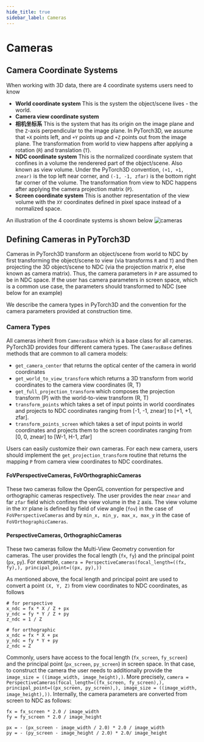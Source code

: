 ```yaml
---
hide_title: true
sidebar_label: Cameras
---
```


# Cameras

## Camera Coordinate Systems

When working with 3D data, there are 4 coordinate systems users need to know
* **World coordinate system**
This is the system the object/scene lives - the world.
* **Camera view coordinate system**
* **相机坐标系**
This is the system that has its origin on the image plane and the `Z`-axis perpendicular to the image plane. In PyTorch3D, we assume that `+X` points left, and `+Y` points up and `+Z` points out from the image plane. The transformation from world to view happens after applying a rotation (`R`) and translation (`T`).
* **NDC coordinate system**
This is the normalized coordinate system that confines in a volume the renderered part of the object/scene. Also known as view volume. Under the PyTorch3D convention, `(+1, +1, znear)` is the top left near corner, and `(-1, -1, zfar)` is the bottom right far corner of the volume. The transformation from view to NDC happens after applying the camera projection matrix (`P`).
* **Screen coordinate system**
This is another representation of the view volume with the `XY` coordinates defined in pixel space instead of a normalized space.

An illustration of the 4 coordinate systems is shown below
![cameras](https://user-images.githubusercontent.com/4369065/90317960-d9b8db80-dee1-11ea-8088-39c414b1e2fa.png)

## Defining Cameras in PyTorch3D

Cameras in PyTorch3D transform an object/scene from world to NDC by first transforming the object/scene to view (via transforms `R` and `T`) and then projecting the 3D object/scene to NDC (via the projection matrix `P`, else known as camera matrix). Thus, the camera parameters in `P` are assumed to be in NDC space. If the user has camera parameters in screen space, which is a common use case, the parameters should transformed to NDC (see below for an example)

We describe the camera types in PyTorch3D and the convention for the camera parameters provided at construction time.

### Camera Types

All cameras inherit from `CamerasBase` which is a base class for all cameras. PyTorch3D provides four different camera types. The `CamerasBase` defines methods that are common to all camera models:
* `get_camera_center` that returns the optical center of the camera in world coordinates
* `get_world_to_view_transform` which returns a 3D transform from world coordinates to the camera view coordinates (R, T)
* `get_full_projection_transform` which composes the projection transform (P) with the world-to-view transform (R, T)
* `transform_points` which takes a set of input points in world coordinates and projects to NDC coordinates ranging from [-1, -1, znear] to  [+1, +1, zfar].
* `transform_points_screen` which takes a set of input points in world coordinates and projects them to the screen coordinates ranging from [0, 0, znear] to [W-1, H-1, zfar]

Users can easily customize their own cameras. For each new camera, users should implement the `get_projection_transform` routine that returns the mapping `P` from camera view coordinates to NDC coordinates.

#### FoVPerspectiveCameras, FoVOrthographicCameras
These two cameras follow the OpenGL convention for perspective and orthographic cameras respectively. The user provides the near `znear` and far `zfar` field which confines the view volume in the `Z` axis. The view volume in the `XY` plane is defined by field of view angle (`fov`) in the case of `FoVPerspectiveCameras` and by `min_x, min_y, max_x, max_y` in the case of `FoVOrthographicCameras`.

#### PerspectiveCameras, OrthographicCameras
These two cameras follow the Multi-View Geometry convention for cameras. The user provides the focal length (`fx`, `fy`) and the principal point (`px`, `py`). For example, `camera = PerspectiveCameras(focal_length=((fx, fy),), principal_point=((px, py),))`

As mentioned above, the focal length and principal point are used to convert a point `(X, Y, Z)` from view coordinates to NDC coordinates, as follows

```
# for perspective
x_ndc = fx * X / Z + px
y_ndc = fy * Y / Z + py
z_ndc = 1 / Z

# for orthographic
x_ndc = fx * X + px
y_ndc = fy * Y + py
z_ndc = Z
```

Commonly, users have access to the focal length (`fx_screen`, `fy_screen`) and the principal point (`px_screen`, `py_screen`) in screen space. In that case, to construct the camera the user needs to additionally provide the `image_size = ((image_width, image_height),)`. More precisely, `camera = PerspectiveCameras(focal_length=((fx_screen, fy_screen),), principal_point=((px_screen, py_screen),), image_size = ((image_width, image_height),))`. Internally, the camera parameters are converted from screen to NDC as follows:

```
fx = fx_screen * 2.0 / image_width
fy = fy_screen * 2.0 / image_height

px = - (px_screen - image_width / 2.0) * 2.0 / image_width
py = - (py_screen - image_height / 2.0) * 2.0/ image_height
```

